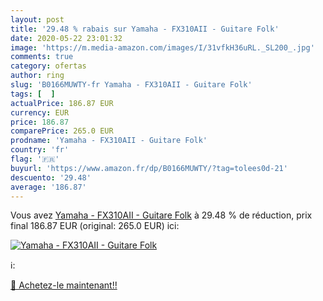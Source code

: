 ```yaml
---
layout: post
title: '29.48 % rabais sur Yamaha - FX310AII - Guitare Folk'
date: 2020-05-22 23:01:32
image: 'https://m.media-amazon.com/images/I/31vfkH36uRL._SL200_.jpg'
comments: true
category: ofertas
author: ring
slug: 'B0166MUWTY-fr Yamaha - FX310AII - Guitare Folk'
tags: [  ]
actualPrice: 186.87 EUR
currency: EUR
price: 186.87
comparePrice: 265.0 EUR
prodname: 'Yamaha - FX310AII - Guitare Folk'
country: 'fr'
flag: '🇫🇷'
buyurl: 'https://www.amazon.fr/dp/B0166MUWTY/?tag=tolees0d-21'
descuento: '29.48'
average: '186.87'
---
```


Vous avez [Yamaha - FX310AII - Guitare Folk](https://www.amazon.fr/dp/B0166MUWTY/?tag=tolees0d-21)  à  29.48 % de réduction, prix final  186.87 EUR (original: 265.0 EUR) ici:

[![Yamaha - FX310AII - Guitare Folk](https://m.media-amazon.com/images/I/31vfkH36uRL._SL200_.jpg)](https://www.amazon.fr/dp/B0166MUWTY/?tag=tolees0d-21)

ℹ️:


[🛒 Achetez-le maintenant!!](https://www.amazon.fr/dp/B0166MUWTY/?tag=tolees0d-21)
